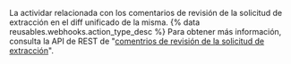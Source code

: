 La actividar relacionada con los comentarios de revisión de la solicitud de extracción en el diff unificado de la misma. {% data reusables.webhooks.action_type_desc %} Para obtener más información, consulta la API de REST de "[comentrios de revisión de la solicitud de extracción](/rest/reference/pulls#comments)".

